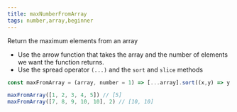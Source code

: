 ```yaml
---
title: maxNumberFromArray
tags: number,array,beginner
---
```


Return the maximum elements from an array

- Use the arrow function that takes the array and the number of elements we want the function returns.
- Use the spread operator `(...)` and the `sort` and `slice` methods

```js
const maxFromArray = (array, number = 1) => [...array].sort((x,y) => y - x).slice(0, number);
```

```js
maxFromArray([1, 2, 3, 4, 5]) // [5]
maxFromArray([7, 8, 9, 10, 10], 2) // [10, 10]
```
